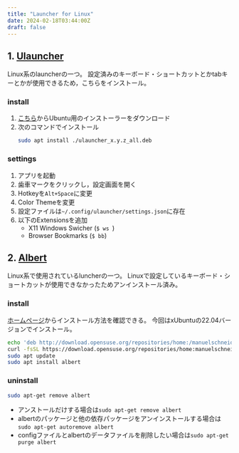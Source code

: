 ```yaml
---
title: "Launcher for Linux"
date: 2024-02-18T03:44:00Z
draft: false
---
```

## 1. [Ulauncher](https://docs.ulauncher.io/en/stable/index.html)
Linux系のlauncherの一つ。
設定済みのキーボード・ショートカットとかtabキーとかが使用できるため，こちらをインストール。

### install
1. [こちら](https://ulauncher.io/#Download)からUbuntu用のインストーラーをダウンロード
2. 次のコマンドでインストール
    ```bash
    sudo apt install ./ulauncher_x.y.z_all.deb
    ```

### settings
1. アプリを起動
2. 歯車マークをクリックし，設定画面を開く
3. Hotkeyを`Alt+Space`に変更
4. Color Themeを変更
5. 設定ファイルは`~/.config/ulauncher/settings.json`に存在
6. 以下のExtensionsを追加
    - X11 Windows Swicher (`$ ws `)
    - Browser Bookmarks (`$ bb`)

## 2. [Albert](https://albertlauncher.github.io/)
Linux系で使用されているluncherの一つ。
Linuxで設定しているキーボード・ショートカットが使用できなかったためアンインストール済み。

### install
[ホームページ](https://software.opensuse.org/download.html?project=home:manuelschneid3r&package=albert)からインストール方法を確認できる。
今回はxUbuntuの22.04バージョンでインストール。

```bash
echo 'deb http://download.opensuse.org/repositories/home:/manuelschneid3r/xUbuntu_22.04/ /' | sudo tee /etc/apt/sources.list.d/home:manuelschneid3r.list
curl -fsSL https://download.opensuse.org/repositories/home:manuelschneid3r/xUbuntu_22.04/Release.key | gpg --dearmor | sudo tee /etc/apt/trusted.gpg.d/home_manuelschneid3r.gpg > /dev/null
sudo apt update
sudo apt install albert
```

### uninstall
```bash
sudo apt-get remove albert
```

- アンストールだけする場合は`sudo apt-get remove albert`
- albertのパッケージと他の依存パッケージをアンインストールする場合は`sudo apt-get autoremove albert`
- configファイルとalbertのデータファイルを削除したい場合は`sudo apt-get purge albert`
